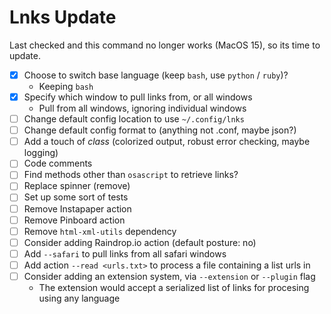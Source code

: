# Lnks Update

Last checked and this command no longer works (MacOS 15), so its time to update.

- [x] Choose to switch base language (keep `bash`, use `python` / `ruby`)?
  - Keeping `bash`
- [x] Specify which window to pull links from, or all windows
  - Pull from all windows, ignoring individual windows
- [ ] Change default config location to use `~/.config/lnks`
- [ ] Change default config format to (anything not .conf, maybe json?)
- [ ] Add a touch of *class* (colorized output, robust error checking, maybe logging)
- [ ] Code comments
- [ ] Find methods other than `osascript` to retrieve links?
- [ ] Replace spinner (remove)
- [ ] Set up some sort of tests
- [ ] Remove Instapaper action
- [ ] Remove Pinboard action
- [ ] Remove `html-xml-utils` dependency
- [ ] Consider adding Raindrop.io action (default posture: no)
- [ ] Add `--safari` to pull links from all safari windows
- [ ] Add action `--read <urls.txt>` to process a file containing a list urls in <format>
- [ ] Consider adding an extension system, via `--extension` or `--plugin` flag
    - The extension would accept a serialized list of links for
      procesing using any language
